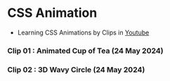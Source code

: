 # CSS Animation
- Learning CSS Animations by Clips in [Youtube](https://youtube.com/playlist?list=PL5e68lK9hEzcZLltZrc3NDlKWS3XygchY&si=5SBDiuqwyLqcqAPM)

### Clip 01 : Animated Cup of Tea (24 May 2024)

### Clip 02 : 3D Wavy Circle (24 May 2024)